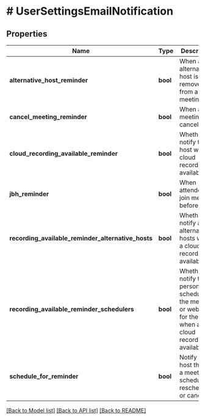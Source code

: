 # # UserSettingsEmailNotification

## Properties

Name | Type | Description | Notes
------------ | ------------- | ------------- | -------------
**alternative_host_reminder** | **bool** | When an alternative host is set or removed from a meeting. | [optional] [default to false]
**cancel_meeting_reminder** | **bool** | When a meeting is cancelled. | [optional] [default to false]
**cloud_recording_available_reminder** | **bool** | Whether to notify the host when a cloud recording is available. | [optional]
**jbh_reminder** | **bool** | When attendees join meeting before host. | [optional] [default to false]
**recording_available_reminder_alternative_hosts** | **bool** | Whether to notify any alternative hosts when a cloud recording is available. | [optional]
**recording_available_reminder_schedulers** | **bool** | Whether to notify the person who scheduled the meeting or webinar for the host when a cloud recording is available. | [optional]
**schedule_for_reminder** | **bool** | Notify the host there is a meeting is scheduled, rescheduled, or cancelled. | [optional] [default to false]

[[Back to Model list]](../../README.md#models) [[Back to API list]](../../README.md#endpoints) [[Back to README]](../../README.md)

